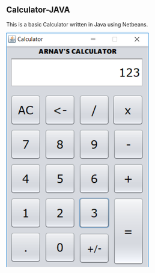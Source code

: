 ## Calculator-JAVA
This is a basic Calculator written in Java using Netbeans.

![Screenshot](https://github.com/arnav-mandal1234/Calculator/blob/master/Screenshot.PNG)
